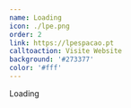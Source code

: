 ```yaml
---
name: Loading
icon: ./lpe.png
order: 2
link: https://lpespacao.pt
calltoaction: Visite Website
background: '#273377'
color: '#fff'
---
```


Loading
